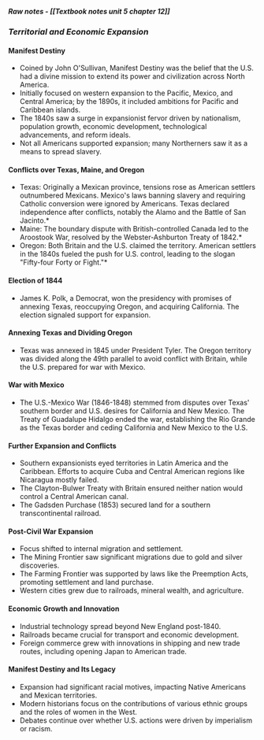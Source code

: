 ***Raw notes - [[Textbook notes unit 5 chapter 12]]***
### ***Territorial and Economic Expansion***

#### **Manifest Destiny**

- Coined by John O'Sullivan, Manifest Destiny was the belief that the U.S. had a divine mission to extend its power and civilization across North America.
- Initially focused on western expansion to the Pacific, Mexico, and Central America; by the 1890s, it included ambitions for Pacific and Caribbean islands.
- The 1840s saw a surge in expansionist fervor driven by nationalism, population growth, economic development, technological advancements, and reform ideals.
- Not all Americans supported expansion; many Northerners saw it as a means to spread slavery.

#### **Conflicts over Texas, Maine, and Oregon**

- Texas: Originally a Mexican province, tensions rose as American settlers outnumbered Mexicans. Mexico's laws banning slavery and requiring Catholic conversion were ignored by Americans. Texas declared independence after conflicts, notably the Alamo and the Battle of San Jacinto.*
- Maine: The boundary dispute with British-controlled Canada led to the Aroostook War, resolved by the Webster-Ashburton Treaty of 1842.*
- Oregon: Both Britain and the U.S. claimed the territory. American settlers in the 1840s fueled the push for U.S. control, leading to the slogan "Fifty-four Forty or Fight."*

#### **Election of 1844**

- James K. Polk, a Democrat, won the presidency with promises of annexing Texas, reoccupying Oregon, and acquiring California. The election signaled support for expansion.

#### **Annexing Texas and Dividing Oregon**

- Texas was annexed in 1845 under President Tyler. The Oregon territory was divided along the 49th parallel to avoid conflict with Britain, while the U.S. prepared for war with Mexico.

#### **War with Mexico**

- The U.S.-Mexico War (1846-1848) stemmed from disputes over Texas' southern border and U.S. desires for California and New Mexico. The Treaty of Guadalupe Hidalgo ended the war, establishing the Rio Grande as the Texas border and ceding California and New Mexico to the U.S.

#### **Further Expansion and Conflicts**

- Southern expansionists eyed territories in Latin America and the Caribbean. Efforts to acquire Cuba and Central American regions like Nicaragua mostly failed.
- The Clayton-Bulwer Treaty with Britain ensured neither nation would control a Central American canal.
- The Gadsden Purchase (1853) secured land for a southern transcontinental railroad.

#### **Post-Civil War Expansion**

- Focus shifted to internal migration and settlement.
- The Mining Frontier saw significant migrations due to gold and silver discoveries.
- The Farming Frontier was supported by laws like the Preemption Acts, promoting settlement and land purchase.
- Western cities grew due to railroads, mineral wealth, and agriculture.

#### **Economic Growth and Innovation**

- Industrial technology spread beyond New England post-1840.
- Railroads became crucial for transport and economic development.
- Foreign commerce grew with innovations in shipping and new trade routes, including opening Japan to American trade.

#### **Manifest Destiny and Its Legacy**

- Expansion had significant racial motives, impacting Native Americans and Mexican territories.
- Modern historians focus on the contributions of various ethnic groups and the roles of women in the West.
- Debates continue over whether U.S. actions were driven by imperialism or racism.